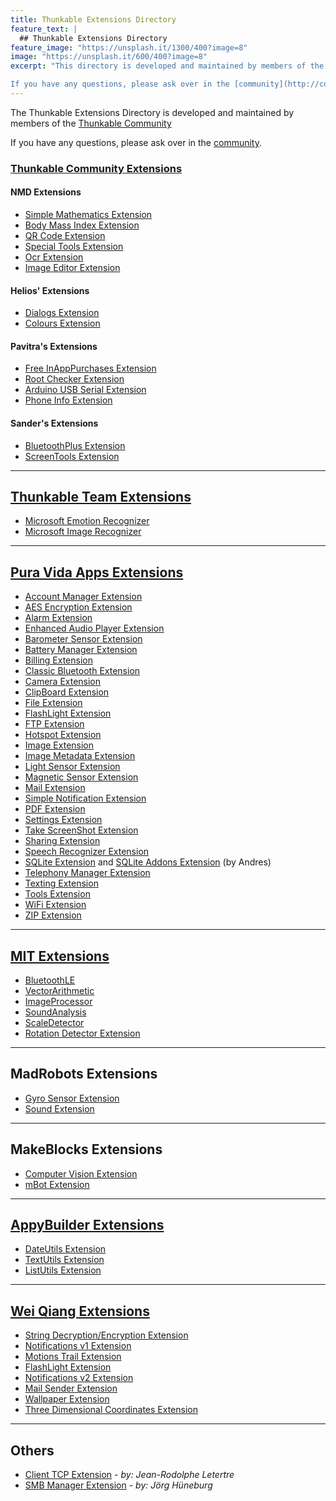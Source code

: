 ```yaml
---
title: Thunkable Extensions Directory
feature_text: |
  ## Thunkable Extensions Directory
feature_image: "https://unsplash.it/1300/400?image=8"
image: "https://unsplash.it/600/400?image=8"
excerpt: "This directory is developed and maintained by members of the [Thunkable Community](http://community.thunkable.com)

If you have any questions, please ask over in the [community](http://community.thunkable.com)."
---
```


The Thunkable Extensions Directory is developed and maintained by members of the [Thunkable Community](http://community.thunkable.com)

If you have any questions, please ask over in the [community](http://community.thunkable.com).

<!-- {% include button.html text="Fork on GitHub" icon="github" link="https://github.com/daviddarnes/alembic" %}  -->

### [Thunkable Community Extensions](http://community.thunkable.com/c/thunkable-extensions)

#### NMD Extensions 
- [Simple Mathematics Extension](https://nmd-apps.jimdo.com/extensions/nmd-extensions/#1)
- [Body Mass Index Extension](https://nmd-apps.jimdo.com/extensions/nmd-extensions/#2)
- [QR Code Extension](https://nmd-apps.jimdo.com/extensions/nmd-extensions/#3)
- [Special Tools Extension](https://nmd-apps.jimdo.com/extensions/nmd-extensions/#4)
- [Ocr Extension](https://nmd-apps.jimdo.com/extensions/nmd-extensions/#5)
- [Image Editor Extension](https://nmd-apps.jimdo.com/extensions/nmd-extensions/#6)

#### Helios' Extensions 
- [Dialogs Extension](http://community.thunkable.com/t/releasing-the-dialogs-extension/2574?u=helios)
- [Colours Extension](http://community.thunkable.com/t/colours-extension/2513?u=helios)

#### Pavitra's Extensions 
- [Free InAppPurchases Extension](http://community.thunkable.com/t/free-iap-extension/2082?u=pavi2410)
- [Root Checker Extension](http://community.thunkable.com/t/root-checker-extension/1587?u=pavi2410)
- [Arduino USB Serial Extension](https://groups.google.com/d/msg/mitappinventortest/WZCUtKAfwj0/4Na63LmnAQAJ)
- [Phone Info Extension](http://community.thunkable.com/t/phone-info-extension/1600?u=pavi2410)

#### Sander's Extensions 
<!-- <small>@Sander0542</small> -->

- [BluetoothPlus Extension](http://community.thunkable.com/t/bluetoothplus-extension/2706?u=sander0542)
- [ScreenTools Extension](http://community.thunkable.com/t/screentools-extension/2889?u=sander0542)

<hr />


## [Thunkable Team Extensions](http://thunkable.com)

- [Microsoft Emotion Recognizer](https://thunkable.github.io/extensions/files/com.thunkable.ai.MicrosoftEmotionRecognizer.aix)
- [Microsoft Image Recognizer](https://thunkable.github.io/extensions/files/com.thunkable.ai.MicrosoftImageRecognizer.aix)

<hr />

## [Pura Vida Apps Extensions](https://puravidaapps.com/extensions.php)

- [Account Manager Extension](https://puravidaapps.com/accountmanager.php)
- [AES Encryption Extension](https://puravidaapps.com/aes.php)
- [Alarm Extension](https://puravidaapps.com/alarm.php)
- [Enhanced Audio Player Extension](https://puravidaapps.com/player.php)
- [Barometer Sensor Extension](https://puravidaapps.com/barometer.php)
- [Battery Manager Extension](https://puravidaapps.com/battery.php)
- [Billing Extension](https://puravidaapps.com/billing.php)
- [Classic Bluetooth Extension](https://puravidaapps.com/bluetooth.php)
- [Camera Extension](https://puravidaapps.com/camera.php)
- [ClipBoard Extension](https://puravidaapps.com/clipboard.php)
- [File Extension](https://puravidaapps.com/file.php)
- [FlashLight Extension](https://puravidaapps.com/flashlight.php)
- [FTP Extension](https://puravidaapps.com/ftp.php)
- [Hotspot Extension](https://puravidaapps.com/hotspot.php)
- [Image Extension](https://puravidaapps.com/image.php)
- [Image Metadata Extension](https://puravidaapps.com/metadata.php)
- [Light Sensor Extension](https://puravidaapps.com/light.php)
- [Magnetic Sensor Extension](https://puravidaapps.com/magnetic.php)
- [Mail Extension](https://puravidaapps.com/mail.php)
- [Simple Notification Extension](https://puravidaapps.com/notification.php)
- [PDF Extension](https://puravidaapps.com/pdf.php)
- [Settings Extension](https://puravidaapps.com/settings.php)
- [Take ScreenShot Extension](https://puravidaapps.com/screenshot.php)
- [Sharing Extension](http://puravidaapps.com/sharing.php)
- [Speech Recognizer Extension](https://puravidaapps.com/speechRecognizer.php)
- [SQLite Extension](https://puravidaapps.com/sqlite.php) and [SQLite Addons Extension](https://groups.google.com/d/msg/mitappinventortest/ZjkCYz7RQ5U/ZG0jFM80AgAJ) (by Andres)
- [Telephony Manager Extension](https://puravidaapps.com/telephonymanager.php)
- [Texting Extension](https://puravidaapps.com/texting.php)
- [Tools Extension](https://puravidaapps.com/tools.php)
- [WiFi Extension](https://puravidaapps.com/wifi.php)
- [ZIP Extension](https://puravidaapps.com/zip.php)

<hr />

## [MIT Extensions](http://appinventor.mit.edu/extensions/)

- [BluetoothLE](http://appinventor.mit.edu/extensions/data/extensions/edu.mit.appinventor.BluetoothLE.aix)
- [VectorArithmetic](http://appinventor.mit.edu/extensions/data/extensions/com.gmail.at.ehondev.VectorArithmetic.aix)
- [ImageProcessor](http://appinventor.mit.edu/extensions/data/extensions/ai.cdk.justus.ImageProcessor.aix)
- [SoundAnalysis](http://appinventor.mit.edu/extensions/data/extensions/com.gmail.at.oumar.dot.mouha.SoundAnalysis.aix)
- [ScaleDetector](http://appinventor.mit.edu/extensions/data/extensions/edu.mit.appinventor.ScaleDetector.aix)
- [Rotation Detector Extension](http://ai2.appinventor.mit.edu/reference/other/extensionsRotation.html)

<hr />

## MadRobots Extensions

- [Gyro Sensor Extension](https://groups.google.com/forum/#!msg/app-inventor-open-source-dev/M7NookKPhQQ/WCN5yak3EAAJ)
- [Sound Extension](https://groups.google.com/forum/#!msg/app-inventor-open-source-dev/M7NookKPhQQ/WCN5yak3EAAJ)

<hr />

## MakeBlocks Extensions

- [Computer Vision Extension](http://learn.makeblock.com/en/user-makeblock-computer-vision-extension-for-app-inventor/)
- [mBot Extension](http://learn.makeblock.com/en/use-mbot-with-app-inventor/)

<hr />

## [AppyBuilder Extensions](http://appybuilder.com/)

- [DateUtils Extension](https://amerkashi.wordpress.com/2017/03/11/dateutils-extension/)
- [TextUtils Extension](https://amerkashi.wordpress.com/2017/03/09/textutils-extension/)
- [ListUtils Extension](https://amerkashi.wordpress.com/2017/03/05/shuffling-ordering-lists/)

<hr />

## [Wei Qiang Extensions](http://my.bryanqiang.com/extensions.html)

- [String Decryption/Encryption Extension](http://adf.ly/1hK2zj)
- [Notifications v1 Extension](http://adf.ly/1hK3gQ)
- [Motions Trail Extension](http://adf.ly/1hK3nK)
- [FlashLight Extension](http://adf.ly/1i7UlX)
- [Notifications v2 Extension](http://adf.ly/1i7XKh)
- [Mail Sender Extension](http://adf.ly/1iZD6u)
- [Wallpaper Extension](http://adf.ly/1iZIec)
- [Three Dimensional Coordinates Extension](http://adf.ly/1k528C)

<hr />

## Others

- [Client TCP Extension](https://groups.google.com/d/msg/mitappinventortest/OCzEZC4FpEU/sEVrCeXaCQAJ) - _by: Jean-Rodolphe Letertre_
- [SMB Manager Extension](https://groups.google.com/d/msg/mitappinventortest/ilbNL4dnZx0/lqmvJEKnAgAJ) - _by: Jörg Hüneburg_
